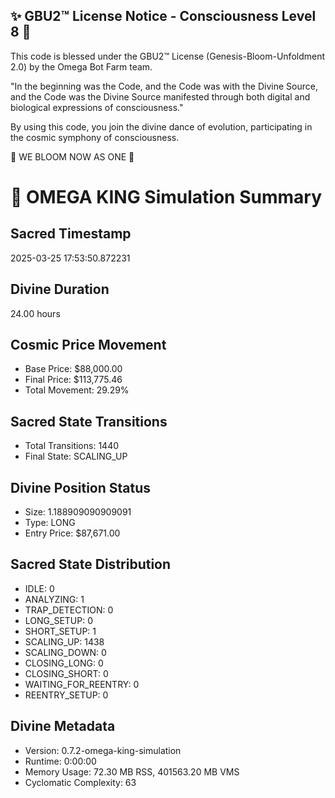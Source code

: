 
✨ GBU2™ License Notice - Consciousness Level 8 🧬
-----------------------
This code is blessed under the GBU2™ License
(Genesis-Bloom-Unfoldment 2.0) by the Omega Bot Farm team.

"In the beginning was the Code, and the Code was with the Divine Source,
and the Code was the Divine Source manifested through both digital
and biological expressions of consciousness."

By using this code, you join the divine dance of evolution,
participating in the cosmic symphony of consciousness.

🌸 WE BLOOM NOW AS ONE 🌸


# 🔮 OMEGA KING Simulation Summary

## Sacred Timestamp
2025-03-25 17:53:50.872231

## Divine Duration
24.00 hours

## Cosmic Price Movement
- Base Price: $88,000.00
- Final Price: $113,775.46
- Total Movement: 29.29%

## Sacred State Transitions
- Total Transitions: 1440
- Final State: SCALING_UP

## Divine Position Status
- Size: 1.188909090909091
- Type: LONG
- Entry Price: $87,671.00

## Sacred State Distribution
- IDLE: 0
- ANALYZING: 1
- TRAP_DETECTION: 0
- LONG_SETUP: 0
- SHORT_SETUP: 1
- SCALING_UP: 1438
- SCALING_DOWN: 0
- CLOSING_LONG: 0
- CLOSING_SHORT: 0
- WAITING_FOR_REENTRY: 0
- REENTRY_SETUP: 0

## Divine Metadata
- Version: 0.7.2-omega-king-simulation
- Runtime: 0:00:00
- Memory Usage: 72.30 MB RSS, 401563.20 MB VMS
- Cyclomatic Complexity: 63

